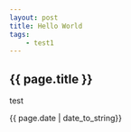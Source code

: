 ```yaml
---
layout: post
title: Hello World
tags:
    - test1
---
```


<h2>{{ page.title }}</h2>
<p>test</p>
<p>{{ page.date | date_to_string}}</p>
